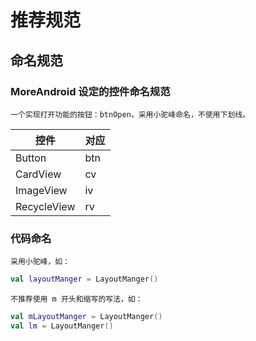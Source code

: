 # 推荐规范

## 命名规范
### MoreAndroid 设定的控件命名规范

    一个实现打开功能的按钮：btnOpen，采用小驼峰命名，不使用下划线。

| 控件       | 对应 |
| --------- | ---- |
| Button    | btn  |
| CardView  | cv   |
| ImageView | iv   |
| RecycleView  | rv   |
### 代码命名
    采用小驼峰，如：
```kotlin
val layoutManger = LayoutManger()
```
    不推荐使用 m 开头和缩写的写法，如：
```kotlin
val mLayoutManger = LayoutManger()
val lm = LayoutManger()
```